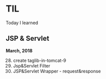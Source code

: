 # TIL
Today I learned

JSP & Servlet 
---------
**March, 2018**

28. create taglib-in-tomcat-9
29. Jsp&Servlet Filter
30. JSP&Servlet Wrapper - request&response


